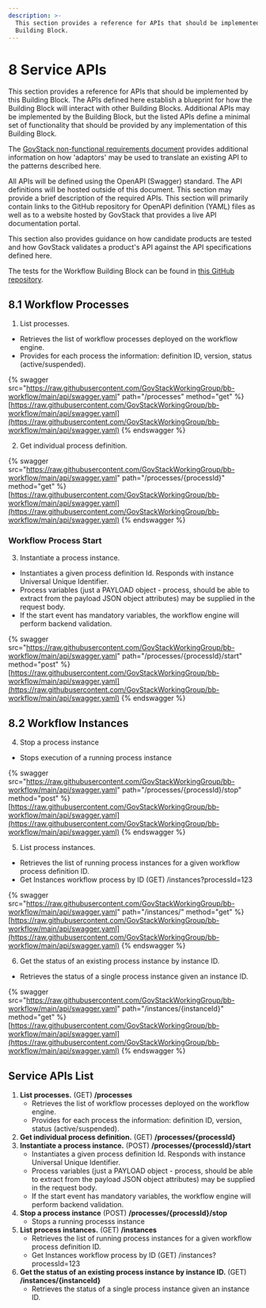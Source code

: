 ```yaml
---
description: >-
  This section provides a reference for APIs that should be implemented by this
  Building Block.
---
```


# 8 Service APIs

This section provides a reference for APIs that should be implemented by this Building Block. The APIs defined here establish a blueprint for how the Building Block will interact with other Building Blocks. Additional APIs may be implemented by the Building Block, but the listed APIs define a minimal set of functionality that should be provided by any implementation of this Building Block.

The [GovStack non-functional requirements document](https://govstack.gitbook.io/specification/v/1.0/architecture-and-nonfunctional-requirements/6-onboarding) provides additional information on how 'adaptors' may be used to translate an existing API to the patterns described here.&#x20;


All APIs will be defined using the OpenAPI (Swagger) standard. The API definitions will be hosted outside of this document. This section may provide a brief description of the required APIs. This section will primarily contain links to the GitHub repository for OpenAPI definition (YAML) files as well as to a website hosted by GovStack that provides a live API documentation portal.

This section also provides guidance on how candidate products are tested and how GovStack validates a product's API against the API specifications defined here.&#x20;

The tests for the Workflow Building Block can be found in [this GitHub repository](https://github.com/GovStackWorkingGroup/bb-workflow/tree/main/test).

## 8.1 Workflow Processes

1. List processes.&#x20;

* Retrieves the list of workflow processes deployed on the workflow engine.
* Provides for each process the information: definition ID, version, status (active/suspended).

{% swagger src="https://raw.githubusercontent.com/GovStackWorkingGroup/bb-workflow/main/api/swagger.yaml" path="/processes" method="get" %}
[https://raw.githubusercontent.com/GovStackWorkingGroup/bb-workflow/main/api/swagger.yaml](https://raw.githubusercontent.com/GovStackWorkingGroup/bb-workflow/main/api/swagger.yaml)
{% endswagger %}

2. Get individual process definition.

{% swagger src="https://raw.githubusercontent.com/GovStackWorkingGroup/bb-workflow/main/api/swagger.yaml" path="/processes/{processId}" method="get" %}
[https://raw.githubusercontent.com/GovStackWorkingGroup/bb-workflow/main/api/swagger.yaml](https://raw.githubusercontent.com/GovStackWorkingGroup/bb-workflow/main/api/swagger.yaml)
{% endswagger %}

### Workflow Process Start

3. Instantiate a process instance.&#x20;

* Instantiates a given process definition Id. Responds with instance Universal Unique Identifier.
* Process variables (just a PAYLOAD object - process, should be able to extract from the payload JSON object attributes) may be supplied in the request body.
* If the start event has mandatory variables, the workflow engine will perform backend validation.

{% swagger src="https://raw.githubusercontent.com/GovStackWorkingGroup/bb-workflow/main/api/swagger.yaml" path="/processes/{processId}/start" method="post" %}
[https://raw.githubusercontent.com/GovStackWorkingGroup/bb-workflow/main/api/swagger.yaml](https://raw.githubusercontent.com/GovStackWorkingGroup/bb-workflow/main/api/swagger.yaml)
{% endswagger %}

## 8.2 Workflow Instances

4. Stop a process instance
-  Stops execution of a running process instance

{% swagger src="https://raw.githubusercontent.com/GovStackWorkingGroup/bb-workflow/main/api/swagger.yaml" path="/processes/{processId}/stop" method="post" %}
[https://raw.githubusercontent.com/GovStackWorkingGroup/bb-workflow/main/api/swagger.yaml](https://raw.githubusercontent.com/GovStackWorkingGroup/bb-workflow/main/api/swagger.yaml)
{% endswagger %}

5. List process instances.&#x20;

* Retrieves the list of running process instances for a given workflow process definition ID.
* Get Instances workflow process by ID (GET) /instances?processId=123

{% swagger src="https://raw.githubusercontent.com/GovStackWorkingGroup/bb-workflow/main/api/swagger.yaml" path="/instances/" method="get" %}
[https://raw.githubusercontent.com/GovStackWorkingGroup/bb-workflow/main/api/swagger.yaml](https://raw.githubusercontent.com/GovStackWorkingGroup/bb-workflow/main/api/swagger.yaml)
{% endswagger %}

6. Get the status of an existing process instance by instance ID.&#x20;

* Retrieves the status of a single process instance given an instance ID.

{% swagger src="https://raw.githubusercontent.com/GovStackWorkingGroup/bb-workflow/main/api/swagger.yaml" path="/instances/{instanceId}" method="get" %}
[https://raw.githubusercontent.com/GovStackWorkingGroup/bb-workflow/main/api/swagger.yaml](https://raw.githubusercontent.com/GovStackWorkingGroup/bb-workflow/main/api/swagger.yaml)
{% endswagger %}

## Service APIs List

1. **List processes.** (GET) **/processes**
   * Retrieves the list of workflow processes deployed on the workflow engine.
   * Provides for each process the information: definition ID, version, status (active/suspended).
2. **Get individual process definition.** (GET) **/processes/{processId}**
3. **Instantiate a process instance.** (POST) **/processes/{processId}/start**
   * Instantiates a given process definition Id. Responds with instance Universal Unique Identifier.
   * Process variables (just a PAYLOAD object - process, should be able to extract from the payload JSON object attributes) may be supplied in the request body.
   * If the start event has mandatory variables, the workflow engine will perform backend validation.
4. **Stop a process instance** (POST) **/processes/{processId}/stop** 
   * Stops a running processs instance
5. **List process instances.** (GET) **/instances**
   * Retrieves the list of running process instances for a given workflow process definition ID.
   * Get Instances workflow process by ID (GET) /instances?processId=123
6. **Get the status of an existing process instance by instance ID.** (GET) **/instances/{instanceId}**
   * Retrieves the status of a single process instance given an instance ID.
